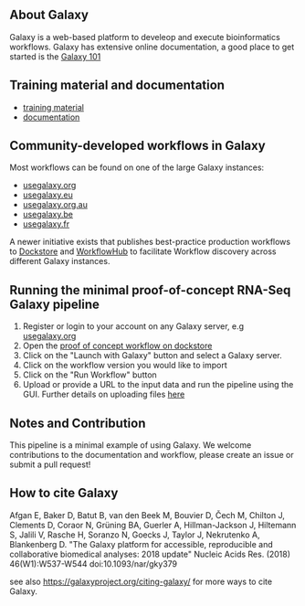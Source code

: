 ## About Galaxy
Galaxy is a web-based platform to develeop and execute bioinformatics workflows. Galaxy has extensive online documentation, a good place to get started is the [Galaxy 101](https://training.galaxyproject.org/training-material/topics/introduction/tutorials/galaxy-intro-101/tutorial.html)

## Training material and documentation
- [training material](https://training.galaxyproject.org/training-material/) 
- [documentation](https://docs.galaxyproject.org/en/master/)

## Community-developed workflows in Galaxy

Most workflows can be found on one of the large Galaxy instances:

- [usegalaxy.org](https://usegalaxy.org/workflows/list_published)
- [usegalaxy.eu](https://usegalaxy.eu/workflows/list_published)
- [usegalaxy.org.au](https://usegalaxy.org.au/workflows/list_published)
- [usegalaxy.be](https://usegalaxy.be/workflows/list_published)
- [usegalaxy.fr](https://usegalaxy.fr/workflows/list_published)

A newer initiative exists that publishes best-practice production workflows to [Dockstore](https://dockstore.org/organizations/iwc) and [WorkflowHub](https://workflowhub.eu/workflows?filter%5Bproject%5D=33&filter%5Bworkflow_type%5D=galaxy) to facilitate Workflow discovery across different Galaxy instances.

## Running the minimal proof-of-concept RNA-Seq Galaxy pipeline

1. Register or login to your account on any Galaxy server, e.g [usegalaxy.org](https://usegalaxy.org)
2. Open the [proof of concept workflow on dockstore](https://dockstore.org/workflows/github.com/mvdbeek/bioinformatics-workflows/salmon-proof-of-concept-galaxy:master?tab=info)
3. Click on the "Launch with Galaxy" button and select a Galaxy server.
4. Click on the workflow version you would like to import
5. Click on the "Run Workflow" button
6. Upload or provide a URL to the input data and run the pipeline using the GUI. Further details on uploading files [here](https://galaxyproject.org/tutorials/upload/)

## Notes and Contribution
This pipeline is a minimal example of using Galaxy. We welcome contributions to the documentation and workflow, please create an issue or submit a pull request!

## How to cite Galaxy
Afgan E, Baker D, Batut B, van den Beek M, Bouvier D, Čech M, Chilton J, Clements D, Coraor N, Grüning BA, Guerler A, Hillman-Jackson J, Hiltemann S, Jalili V, Rasche H, Soranzo N, Goecks J, Taylor J, Nekrutenko A, Blankenberg D. "The Galaxy platform for accessible, reproducible and collaborative biomedical analyses: 2018 update" Nucleic Acids Res. (2018) 46(W1):W537-W544 doi:10.1093/nar/gky379

see also https://galaxyproject.org/citing-galaxy/ for more ways to cite Galaxy.
